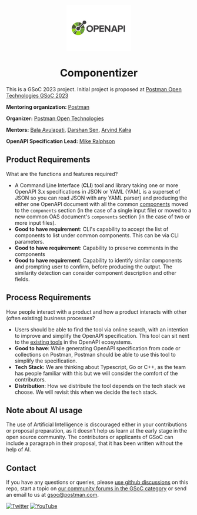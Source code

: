 <div align='center'>
  <img src='OpenAPI_Specification_Logo_Pantone.png' width='35%' title='OpenAPI Logo'/>
  <h1>Componentizer</h1>
</div>

  This is a GSoC 2023 project. Initial project is proposed at [Postman Open Technologies GSoC 2023](https://github.com/postman-open-technologies/gsoc-2023/issues/9)
  
**Mentoring organization:** [Postman](https://www.postman.com)

**Organizer:** [Postman Open Technologies](https://github.com/postman-open-technologies)

**Mentors:** [Bala Avulapati](https://github.com/bavulapati), [Darshan Sen](https://github.com/RaisinTen), [Arvind Kalra](https://github.com/arvindkalra08)

**OpenAPI Specification Lead:** [Mike Ralphson](https://github.com/MikeRalphson)

## Product Requirements
  What are the functions and features required?
- A Command Line Interface (**CLI**) tool and library taking one or more OpenAPI 3.x specifications in JSON or YAML (YAML is a superset of JSON so you can read JSON with any YAML parser) and producing the either one OpenAPI document with all the common [components](https://oai.github.io/Documentation/specification/components.html) moved to the `components` section (in the case of a single input file) or moved to a new common OAS document's `components` section (in the case of two or more input files).
- **Good to have requirement**: CLI's capability to accept the list of components to list under common components. This can be via CLI parameters.
- **Good to have requirement**: Capability to preserve comments in the components
- **Good to have requirement**: Capability to identify similar components and prompting user to confirm, before producing the output. The similarity detection can consider component description and other fields.

## Process Requirements
  How people interact with a product and how a product interacts with other (often existing) business processes?
- Users should be able to find the tool via online search, with an intention to improve and simplify the OpenAPI specification. This tool can sit next to the [existing tools](https://tools.openapis.org/) in the OpenAPI ecosystems.
- **Good to have**: While generating OpenAPI specification from code or collections on Postman, Postman should be able to use this tool to simplify the specification.
- **Tech Stack:** We are thinking about Typescript, Go or C++, as the team has people familiar with this but we will consider the comfort of the contributors.
- **Distribution**: How we distribute the tool depends on the tech stack we choose. We will revisit this when we decide the tech stack.

## Note about AI usage
   The use of Artificial Intelligence is discouraged either in your contributions or proposal preparation, as it doesn’t help us learn at the early stage in the open source community. The contributors or applicants of GSoC can include a paragraph in their proposal, that it has been written without the help of AI.

## Contact

If you have any questions or queries, please [use github discussions](https://github.com/postman-open-technologies/openapi-componentizer/discussions) on this repo, start a topic on [our community forums in the GSoC category](https://community.postman.com/c/open-technology/gsoc/42) or send an email to us at gsoc@postman.com.

[![Twitter](https://img.shields.io/badge/Twitter-%40getpostman-orange?logo=twitter&logoColor=white)](https://twitter.com/getpostman) [![YouTube](https://img.shields.io/badge/YouTube-%40postman-orange?logo=youtube)](https://www.youtube.com/c/postman)
